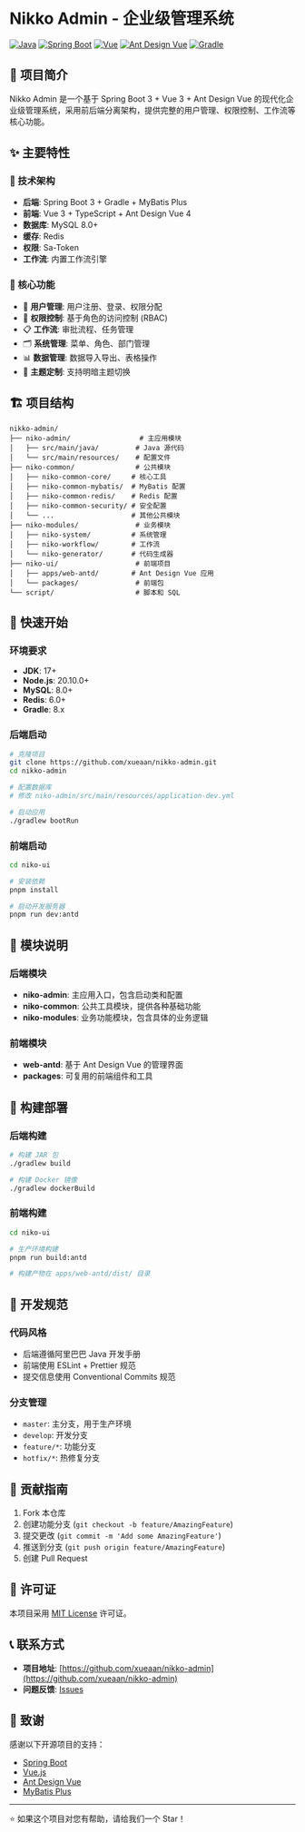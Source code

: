 # Nikko Admin - 企业级管理系统

[![Java](https://img.shields.io/badge/Java-17+-orange.svg)](https://openjdk.java.net/)
[![Spring Boot](https://img.shields.io/badge/Spring%20Boot-3.x-green.svg)](https://spring.io/projects/spring-boot)
[![Vue](https://img.shields.io/badge/Vue-3.x-4FC08D.svg)](https://vuejs.org/)
[![Ant Design Vue](https://img.shields.io/badge/Ant%20Design%20Vue-4.x-1890FF.svg)](https://antdv.com/)
[![Gradle](https://img.shields.io/badge/Gradle-8.x-02303A.svg)](https://gradle.org/)

## 📖 项目简介

Nikko Admin 是一个基于 Spring Boot 3 + Vue 3 + Ant Design Vue 的现代化企业级管理系统，采用前后端分离架构，提供完整的用户管理、权限控制、工作流等核心功能。

## ✨ 主要特性

### 🚀 技术架构
- **后端**: Spring Boot 3 + Gradle + MyBatis Plus
- **前端**: Vue 3 + TypeScript + Ant Design Vue 4
- **数据库**: MySQL 8.0+
- **缓存**: Redis
- **权限**: Sa-Token
- **工作流**: 内置工作流引擎

### 🔧 核心功能
- 👥 **用户管理**: 用户注册、登录、权限分配
- 🔐 **权限控制**: 基于角色的访问控制 (RBAC)
- 📋 **工作流**: 审批流程、任务管理
- 🗂️ **系统管理**: 菜单、角色、部门管理
- 📊 **数据管理**: 数据导入导出、表格操作
- 🎨 **主题定制**: 支持明暗主题切换

## 🏗️ 项目结构

```
nikko-admin/
├── niko-admin/                 # 主应用模块
│   ├── src/main/java/         # Java 源代码
│   └── src/main/resources/    # 配置文件
├── niko-common/               # 公共模块
│   ├── niko-common-core/     # 核心工具
│   ├── niko-common-mybatis/  # MyBatis 配置
│   ├── niko-common-redis/    # Redis 配置
│   ├── niko-common-security/ # 安全配置
│   └── ...                   # 其他公共模块
├── niko-modules/              # 业务模块
│   ├── niko-system/          # 系统管理
│   ├── niko-workflow/        # 工作流
│   └── niko-generator/       # 代码生成器
├── niko-ui/                   # 前端项目
│   ├── apps/web-antd/        # Ant Design Vue 应用
│   └── packages/              # 前端包
└── script/                    # 脚本和 SQL
```

## 🚀 快速开始

### 环境要求
- **JDK**: 17+
- **Node.js**: 20.10.0+
- **MySQL**: 8.0+
- **Redis**: 6.0+
- **Gradle**: 8.x

### 后端启动
```bash
# 克隆项目
git clone https://github.com/xueaan/nikko-admin.git
cd nikko-admin

# 配置数据库
# 修改 niko-admin/src/main/resources/application-dev.yml

# 启动应用
./gradlew bootRun
```

### 前端启动
```bash
cd niko-ui

# 安装依赖
pnpm install

# 启动开发服务器
pnpm run dev:antd
```

## 📁 模块说明

### 后端模块
- **niko-admin**: 主应用入口，包含启动类和配置
- **niko-common**: 公共工具模块，提供各种基础功能
- **niko-modules**: 业务功能模块，包含具体的业务逻辑

### 前端模块
- **web-antd**: 基于 Ant Design Vue 的管理界面
- **packages**: 可复用的前端组件和工具

## 🔧 构建部署

### 后端构建
```bash
# 构建 JAR 包
./gradlew build

# 构建 Docker 镜像
./gradlew dockerBuild
```

### 前端构建
```bash
cd niko-ui

# 生产环境构建
pnpm run build:antd

# 构建产物在 apps/web-antd/dist/ 目录
```

## 📝 开发规范

### 代码风格
- 后端遵循阿里巴巴 Java 开发手册
- 前端使用 ESLint + Prettier 规范
- 提交信息使用 Conventional Commits 规范

### 分支管理
- `master`: 主分支，用于生产环境
- `develop`: 开发分支
- `feature/*`: 功能分支
- `hotfix/*`: 热修复分支

## 🤝 贡献指南

1. Fork 本仓库
2. 创建功能分支 (`git checkout -b feature/AmazingFeature`)
3. 提交更改 (`git commit -m 'Add some AmazingFeature'`)
4. 推送到分支 (`git push origin feature/AmazingFeature`)
5. 创建 Pull Request

## 📄 许可证

本项目采用 [MIT License](LICENSE) 许可证。

## 📞 联系方式

- **项目地址**: [https://github.com/xueaan/nikko-admin](https://github.com/xueaan/nikko-admin)
- **问题反馈**: [Issues](https://github.com/xueaan/nikko-admin/issues)

## 🙏 致谢

感谢以下开源项目的支持：
- [Spring Boot](https://spring.io/projects/spring-boot)
- [Vue.js](https://vuejs.org/)
- [Ant Design Vue](https://antdv.com/)
- [MyBatis Plus](https://baomidou.com/)

---

⭐ 如果这个项目对您有帮助，请给我们一个 Star！
